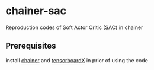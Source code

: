 # chainer-sac

Reproduction codes of Soft Actor Critic (SAC) in chainer

## Prerequisites

install [chainer](https://github.com/chainer/chainer) and [tensorboardX](https://github.com/lanpa/tensorboardX) in prior of using the code
